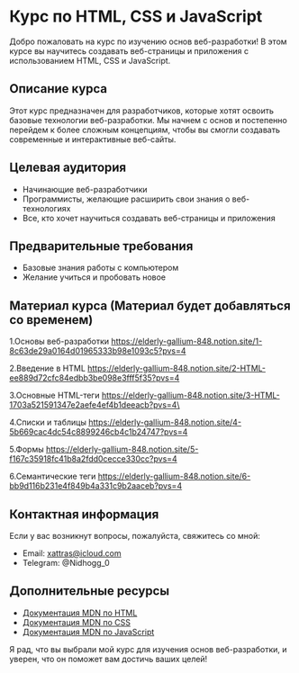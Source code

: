 # Курс по HTML, CSS и JavaScript

Добро пожаловать на курс по изучению основ веб-разработки! В этом курсе вы научитесь создавать веб-страницы и приложения с использованием HTML, CSS и JavaScript.

## Описание курса

Этот курс предназначен для разработчиков, которые хотят освоить базовые технологии веб-разработки. Мы начнем с основ и постепенно перейдем к более сложным концепциям, чтобы вы смогли создавать современные и интерактивные веб-сайты.

## Целевая аудитория

- Начинающие веб-разработчики
- Программисты, желающие расширить свои знания о веб-технологиях
- Все, кто хочет научиться создавать веб-страницы и приложения

## Предварительные требования

- Базовые знания работы с компьютером
- Желание учиться и пробовать новое

## Материал курса (Материал будет добавляться со временем)

  1.Основы веб-разработки
    https://elderly-gallium-848.notion.site/1-8c63de29a0164d01965333b98e1093c5?pvs=4
    
  2.Введение в HTML
    https://elderly-gallium-848.notion.site/2-HTML-ee889d72cfc84edbb3be098e3fff5f35?pvs=4

  3.Основные HTML-теги
    https://elderly-gallium-848.notion.site/3-HTML-1703a521591347e2aefe4ef4b1deeacb?pvs=4\

  4.Списки и таблицы
    https://elderly-gallium-848.notion.site/4-5b669cac4dc54c8899246cb4c1b24747?pvs=4

  5.Формы
    https://elderly-gallium-848.notion.site/5-f167c35918fc41b8a2fdd0cecce330cc?pvs=4

  6.Семантические теги
    https://elderly-gallium-848.notion.site/6-bb9d116b231e4f849b4a331c9b2aaceb?pvs=4

## Контактная информация

Если у вас возникнут вопросы, пожалуйста, свяжитесь со мной:

- Email: xattras@icloud.com
- Telegram: @Nidhogg_0

## Дополнительные ресурсы

- [Документация MDN по HTML](https://developer.mozilla.org/ru/docs/Web/HTML)
- [Документация MDN по CSS](https://developer.mozilla.org/ru/docs/Web/CSS)
- [Документация MDN по JavaScript](https://developer.mozilla.org/ru/docs/Web/JavaScript)

Я рад, что вы выбрали мой курс для изучения основ веб-разработки, и уверен, что он поможет вам достичь ваших целей!
